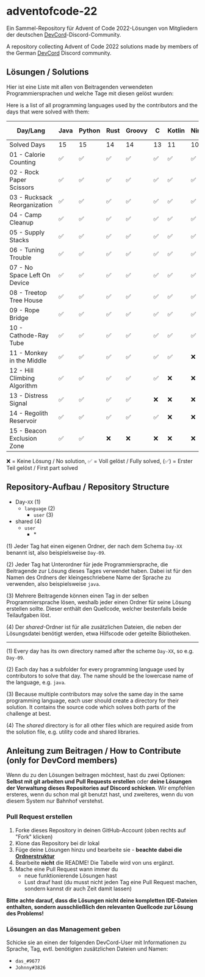 # adventofcode-22

Ein Sammel-Repository für Advent of Code 2022-Lösungen von Mitgliedern der deutschen [DevCord](https://discord.gg/tNMq2K4)-Discord-Community.

A repository collecting Advent of Code 2022 solutions made by members of the German [DevCord](https://discord.gg/tNMq2K4) Discord community.

## Lösungen / Solutions

Hier ist eine Liste mit allen von Beitragenden verwendeten Programmiersprachen und welche Tage mit diesen gelöst wurden:

Here is a list of all programming languages used by the contributors and the days that were solved with them:

| Day/Lang                     | Java | Python | Rust | Groovy | C   | Kotlin | Nim | Ruby | Go  | BQN | Perl | Elixir | C++ | Clojure | TypeScript | Bash | Haskell | JavaScript | Scala | C#  | T-SQL |
|------------------------------|------|--------|------|--------|-----|--------|-----|------|-----|-----|------|--------|-----|---------|------------|------|---------|------------|-------|-----|-------|
| Solved Days                  | 15   | 15     | 14   | 14     | 13  | 11     | 10  | 9    | 9   | 8   | 8    | 6      | 6   | 5       | 5          | 5    | 4       | 3          | 3     | 2   | 1     |
| 01 - Calorie Counting        | ✅   | ✅     | ✅   | ✅     | ✅  | ✅     | ✅  | ✅   | ✅  | ✅  | ✅   | ✅     | ✅  | ✅      | ✅         | ✅   | ✅      | ✅         | ✅    | ✅  | ✅    |
| 02 - Rock Paper Scissors     | ✅   | ✅     | ✅   | ✅     | ✅  | ✅     | ✅  | ✅   | ✅  | ✅  | ✅   | ✅     | ✅  | ❌      | ✅         | ✅   | ✅      | ✅         | ✅    | ✅  | ❌    |
| 03 - Rucksack Reorganization | ✅   | ✅     | ✅   | ✅     | ✅  | ✅     | ✅  | ✅   | ✅  | ✅  | ✅   | ✅     | ✅  | ❌      | ✅         | ✅   | ✅      | ✅         | ✅    | ❌  | ❌    |
| 04 - Camp Cleanup            | ✅   | ✅     | ✅   | ✅     | ✅  | ✅     | ✅  | ✅   | ✅  | ✅  | ✅   | ✅     | ✅  | ✅      | ✅         | ✅   | ✅      | ❌         | ❌    | ❌  | ❌    |
| 05 - Supply Stacks           | ✅   | ✅     | ✅   | ✅     | ✅  | ✅     | ✅  | ✅   | ✅  | ❌  | ✅   | ✅     | ✅  | ✅      | ❌         | ✅   | ❌      | ❌         | ❌    | ❌  | ❌    |
| 06 - Tuning Trouble          | ✅   | ✅     | ✅   | ✅     | ✅  | ✅     | ✅  | ✅   | ✅  | ✅  | ✅   | ✅     | ✅  | ❌      | ✅         | ❌   | ❌      | ❌         | ❌    | ❌  | ❌    |
| 07 - No Space Left On Device | ✅   | ✅     | ✅   | ✅     | ✅  | ✅     | ✅  | ✅   | ✅  | ❌  | ✅   | ❌     | ❌  | ✅      | ❌         | ❌   | ❌      | ❌         | ❌    | ❌  | ❌    |
| 08 - Treetop Tree House      | ✅   | ✅     | ✅   | ✅     | ✅  | ✅     | ✅  | ✅   | ❌  | ✅  | ✅   | ❌     | ❌  | ❌      | ❌         | ❌   | ❌      | ❌         | ❌    | ❌  | ❌    |
| 09 - Rope Bridge             | ✅   | ✅     | ✅   | ✅     | ✅  | ✅     | ✅  | ❌   | ✅  | ✅  | ❌   | ❌     | ❌  | ❌      | ❌         | ❌   | ❌      | ❌         | ❌    | ❌  | ❌    |
| 10 - Cathode-Ray Tube        | ✅   | ✅     | ✅   | ✅     | ✅  | ✅     | ✅  | ✅   | ✅  | ✅  | ❌   | ❌     | ❌  | ❌      | ❌         | ❌   | ❌      | ❌         | ❌    | ❌  | ❌    |
| 11 - Monkey in the Middle    | ✅   | ✅     | ✅   | ✅     | ✅  | ✅     | ❌  | ❌   | ❌  | ❌  | ❌   | ❌     | ❌  | ✅      | ❌         | ❌   | ❌      | ❌         | ❌    | ❌  | ❌    |
| 12 - Hill Climbing Algorithm | ✅   | ✅     | ✅   | ✅     | ✅  | ❌     | ❌  | ❌   | ❌  | ❌  | ❌   | ❌     | ❌  | ❌      | ❌         | ❌   | ❌      | ❌         | ❌    | ❌  | ❌    |
| 13 - Distress Signal         | ✅   | ✅     | ✅   | ✅     | ❌  | ❌     | ❌  | ❌   | ❌  | ❌  | ❌   | ❌     | ❌  | ❌      | ❌         | ❌   | ❌      | ❌         | ❌    | ❌  | ❌    |
| 14 - Regolith Reservoir      | ✅   | ✅     | ✅   | ✅     | ✅  | ❌     | ❌  | ❌   | ❌  | ❌  | ❌   | ❌     | ❌  | ❌      | ❌         | ❌   | ❌      | ❌         | ❌    | ❌  | ❌    |
| 15 - Beacon Exclusion Zone   | ✅   | ✅     | ❌   | ❌     | ❌  | ❌     | ❌  | ❌   | ❌  | ❌  | ❌   | ❌     | ❌  | ❌      | ❌         | ❌   | ❌      | ❌         | ❌    | ❌  | ❌    | -->

<!-- | XX - Day | ❌  | ❌     | ❌     | ❌  | ❌     | ❌   | ❌   | ❌  | ❌   | ❌   | ❌   | ❌     | ❌  | ❌      | ❌         | ❌   | ❌      | ❌         | ❌    | ❌  | ❌    | -->

❌   = Keine Lösung / No solution,
✅   = Voll gelöst / Fully solved,
(✅) = Erster Teil gelöst / First part solved

## Repository-Aufbau / Repository Structure
- Day-`XX`       (1) 
  - `language`        (2)
    - `user`    (3)
- shared        (4)
  - `user`
    - \*    

(1) Jeder Tag hat einen eigenen Ordner, der nach dem Schema `Day-XX` benannt ist, also beispielsweise `Day-09`.

(2) Jeder Tag hat Unterordner für jede Programmiersprache, die Beitragende zur Lösung dieses Tages verwendet haben. Dabei ist für den Namen des Ordners der kleingeschriebene Name der Sprache zu verwenden, also beispielsweise `java`.

(3) Mehrere Beitragende können einen Tag in der selben Programmiersprache lösen, weshalb jeder einen Ordner für seine Lösung erstellen sollte. Dieser enthält den Quellcode, welcher bestenfalls beide Teilaufgaben löst.

(4) Der *shared*-Ordner ist für alle zusätzlichen Dateien, die neben der Lösungsdatei benötigt werden, etwa Hilfscode oder geteilte Bibliotheken.

---

(1) Every day has its own directory named after the scheme `Day-XX`, so e.g. `Day-09`.

(2) Each day has a subfolder for every programming language used by contributors to solve that day. The name should be the lowercase name of the language, e.g. `java`. 

(3) Because multiple contributors may solve the same day in the same programming language, each user should create a directory for their solution. It contains the source code which solves both parts of the challenge at best.

(4) The *shared* directory is for all other files which are required aside from the solution file, e.g. utility code and shared libraries.

## Anleitung zum Beitragen / How to Contribute (only for DevCord members)
Wenn du zu den Lösungen beitragen möchtest, hast du zwei Optionen: **Selbst mit git arbeiten und Pull Requests erstellen** oder **deine Lösungen der Verwaltung dieses Repositories auf Discord schicken**. Wir empfehlen ersteres, wenn du schon mal git benutzt hast, und zweiteres, wenn du von diesem System nur Bahnhof verstehst.

### Pull Request erstellen

1. Forke dieses Repository in deinen GitHub-Account (oben rechts auf "Fork" klicken)
2. Klone das Repository bei dir lokal
3. Füge deine Lösungen hinzu und bearbeite sie - **beachte dabei die [Ordnerstruktur](#repository-aufbau--repository-structure)**
4. Bearbeite **nicht** die README! Die Tabelle wird von uns ergänzt.
5. Mache eine Pull Request wann immer du
   - neue funktionierende Lösungen hast
   - Lust drauf hast (du musst nicht jeden Tag eine Pull Request machen, sondern kannst dir auch Zeit damit lassen)

**Bitte achte darauf, dass die Lösungen nicht deine kompletten IDE-Dateien enthalten, sondern ausschließlich den relevanten Quellcode zur Lösung des Problems!**

### Lösungen an das Management geben
Schicke sie an einen der folgenden DevCord-User mit Informationen zu Sprache, Tag, evtl. benötigten zusätzlichen Dateien und Namen:
   - `das_#9677`
   - `Johnny#3826`
   
